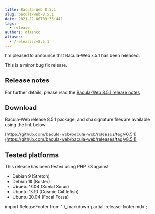 ```yaml
---
title: Bacula-Web 8.5.1
slug: bacula-web-8.5.1
date: 2021-12-06T09:35:44Z
tags:
  - release
authors: dfranco
aliases:
  - /releases/v8.5.1
---
```


I'm pleased to announce that Bacula-Web 8.5.1 has been released.

<!-- truncate -->

This is a minor bug fix release.

## Release notes

For further details, please read the [Bacula-Web 8.5.1 release notes](https://github.com/bacula-web/bacula-web/releases/tag/v8.5.1)

## Download

Bacula-Web release 8.5.1 package, and sha signature files are available using the link below

[https://github.com/bacula-web/bacula-web/releases/tag/v8.5.1](https://github.com/bacula-web/bacula-web/releases/tag/v8.5.1)

## Tested platforms

This release has been tested using PHP 7.3 against

- Debian 9 (Stretch)
- Debian 10 (Buster)
- Ubuntu 16.04 (Xenial Xerus)
- Ubuntu 18.10 (Cosmic Cuttlefish)
- Ubuntu 20.04 (Focal Fossa)

import ReleaseFooter from '../_markdown-partial-release-footer.mdx';

<ReleaseFooter />
